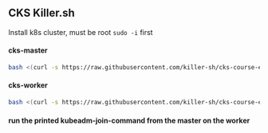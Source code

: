 ## CKS Killer.sh

Install k8s cluster, must be root `sudo -i` first

#### cks-master
```bash
bash <(curl -s https://raw.githubusercontent.com/killer-sh/cks-course-environment/master/cluster-setup/latest/install_master.sh)
```

#### cks-worker
```bash
bash <(curl -s https://raw.githubusercontent.com/killer-sh/cks-course-environment/master/cluster-setup/latest/install_worker.sh)
```


#### run the printed kubeadm-join-command from the master on the worker
